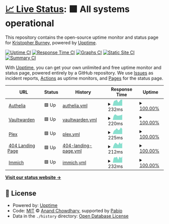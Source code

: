 # [📈 Live Status](https://demo.upptime.js.org): <!--live status--> **🟩 All systems operational**

This repository contains the open-source uptime monitor and status page for [Kristopher Burney](https://demo.upptime.js.org), powered by [Upptime](https://github.com/upptime/upptime).

[![Uptime CI](https://github.com/burneykb/upptime/workflows/Uptime%20CI/badge.svg)](https://github.com/burneykb/upptime/actions?query=workflow%3A%22Uptime+CI%22)
[![Response Time CI](https://github.com/burneykb/upptime/workflows/Response%20Time%20CI/badge.svg)](https://github.com/burneykb/upptime/actions?query=workflow%3A%22Response+Time+CI%22)
[![Graphs CI](https://github.com/burneykb/upptime/workflows/Graphs%20CI/badge.svg)](https://github.com/burneykb/upptime/actions?query=workflow%3A%22Graphs+CI%22)
[![Static Site CI](https://github.com/burneykb/upptime/workflows/Static%20Site%20CI/badge.svg)](https://github.com/burneykb/upptime/actions?query=workflow%3A%22Static+Site+CI%22)
[![Summary CI](https://github.com/burneykb/upptime/workflows/Summary%20CI/badge.svg)](https://github.com/burneykb/upptime/actions?query=workflow%3A%22Summary+CI%22)

With [Upptime](https://upptime.js.org), you can get your own unlimited and free uptime monitor and status page, powered entirely by a GitHub repository. We use [Issues](https://github.com/burneykb/upptime/issues) as incident reports, [Actions](https://github.com/burneykb/upptime/actions) as uptime monitors, and [Pages](https://demo.upptime.js.org) for the status page.

<!--start: status pages-->
<!-- This summary is generated by Upptime (https://github.com/upptime/upptime) -->
<!-- Do not edit this manually, your changes will be overwritten -->
<!-- prettier-ignore -->
| URL | Status | History | Response Time | Uptime |
| --- | ------ | ------- | ------------- | ------ |
| <img alt="" src="https://icons.duckduckgo.com/ip3/auth.burneykb.com.ico" height="13"> [Authelia](https://auth.burneykb.com) | 🟩 Up | [authelia.yml](https://github.com/burneykb/upptime/commits/HEAD/history/authelia.yml) | <details><summary><img alt="Response time graph" src="./graphs/authelia/response-time-week.png" height="20"> 232ms</summary><br><a href="https://burneykb.github.io/upptime/history/authelia"><img alt="Response time 230" src="https://img.shields.io/endpoint?url=https%3A%2F%2Fraw.githubusercontent.com%2Fburneykb%2Fupptime%2FHEAD%2Fapi%2Fauthelia%2Fresponse-time.json"></a><br><a href="https://burneykb.github.io/upptime/history/authelia"><img alt="24-hour response time 160" src="https://img.shields.io/endpoint?url=https%3A%2F%2Fraw.githubusercontent.com%2Fburneykb%2Fupptime%2FHEAD%2Fapi%2Fauthelia%2Fresponse-time-day.json"></a><br><a href="https://burneykb.github.io/upptime/history/authelia"><img alt="7-day response time 232" src="https://img.shields.io/endpoint?url=https%3A%2F%2Fraw.githubusercontent.com%2Fburneykb%2Fupptime%2FHEAD%2Fapi%2Fauthelia%2Fresponse-time-week.json"></a><br><a href="https://burneykb.github.io/upptime/history/authelia"><img alt="30-day response time 231" src="https://img.shields.io/endpoint?url=https%3A%2F%2Fraw.githubusercontent.com%2Fburneykb%2Fupptime%2FHEAD%2Fapi%2Fauthelia%2Fresponse-time-month.json"></a><br><a href="https://burneykb.github.io/upptime/history/authelia"><img alt="1-year response time 230" src="https://img.shields.io/endpoint?url=https%3A%2F%2Fraw.githubusercontent.com%2Fburneykb%2Fupptime%2FHEAD%2Fapi%2Fauthelia%2Fresponse-time-year.json"></a></details> | <details><summary><a href="https://burneykb.github.io/upptime/history/authelia">100.00%</a></summary><a href="https://burneykb.github.io/upptime/history/authelia"><img alt="All-time uptime 94.26%" src="https://img.shields.io/endpoint?url=https%3A%2F%2Fraw.githubusercontent.com%2Fburneykb%2Fupptime%2FHEAD%2Fapi%2Fauthelia%2Fuptime.json"></a><br><a href="https://burneykb.github.io/upptime/history/authelia"><img alt="24-hour uptime 100.00%" src="https://img.shields.io/endpoint?url=https%3A%2F%2Fraw.githubusercontent.com%2Fburneykb%2Fupptime%2FHEAD%2Fapi%2Fauthelia%2Fuptime-day.json"></a><br><a href="https://burneykb.github.io/upptime/history/authelia"><img alt="7-day uptime 100.00%" src="https://img.shields.io/endpoint?url=https%3A%2F%2Fraw.githubusercontent.com%2Fburneykb%2Fupptime%2FHEAD%2Fapi%2Fauthelia%2Fuptime-week.json"></a><br><a href="https://burneykb.github.io/upptime/history/authelia"><img alt="30-day uptime 100.00%" src="https://img.shields.io/endpoint?url=https%3A%2F%2Fraw.githubusercontent.com%2Fburneykb%2Fupptime%2FHEAD%2Fapi%2Fauthelia%2Fuptime-month.json"></a><br><a href="https://burneykb.github.io/upptime/history/authelia"><img alt="1-year uptime 94.26%" src="https://img.shields.io/endpoint?url=https%3A%2F%2Fraw.githubusercontent.com%2Fburneykb%2Fupptime%2FHEAD%2Fapi%2Fauthelia%2Fuptime-year.json"></a></details>
| <img alt="" src="https://icons.duckduckgo.com/ip3/vaultwarden.burneykb.com.ico" height="13"> [Vaultwarden](https://vaultwarden.burneykb.com) | 🟩 Up | [vaultwarden.yml](https://github.com/burneykb/upptime/commits/HEAD/history/vaultwarden.yml) | <details><summary><img alt="Response time graph" src="./graphs/vaultwarden/response-time-week.png" height="20"> 220ms</summary><br><a href="https://burneykb.github.io/upptime/history/vaultwarden"><img alt="Response time 237" src="https://img.shields.io/endpoint?url=https%3A%2F%2Fraw.githubusercontent.com%2Fburneykb%2Fupptime%2FHEAD%2Fapi%2Fvaultwarden%2Fresponse-time.json"></a><br><a href="https://burneykb.github.io/upptime/history/vaultwarden"><img alt="24-hour response time 204" src="https://img.shields.io/endpoint?url=https%3A%2F%2Fraw.githubusercontent.com%2Fburneykb%2Fupptime%2FHEAD%2Fapi%2Fvaultwarden%2Fresponse-time-day.json"></a><br><a href="https://burneykb.github.io/upptime/history/vaultwarden"><img alt="7-day response time 220" src="https://img.shields.io/endpoint?url=https%3A%2F%2Fraw.githubusercontent.com%2Fburneykb%2Fupptime%2FHEAD%2Fapi%2Fvaultwarden%2Fresponse-time-week.json"></a><br><a href="https://burneykb.github.io/upptime/history/vaultwarden"><img alt="30-day response time 222" src="https://img.shields.io/endpoint?url=https%3A%2F%2Fraw.githubusercontent.com%2Fburneykb%2Fupptime%2FHEAD%2Fapi%2Fvaultwarden%2Fresponse-time-month.json"></a><br><a href="https://burneykb.github.io/upptime/history/vaultwarden"><img alt="1-year response time 237" src="https://img.shields.io/endpoint?url=https%3A%2F%2Fraw.githubusercontent.com%2Fburneykb%2Fupptime%2FHEAD%2Fapi%2Fvaultwarden%2Fresponse-time-year.json"></a></details> | <details><summary><a href="https://burneykb.github.io/upptime/history/vaultwarden">100.00%</a></summary><a href="https://burneykb.github.io/upptime/history/vaultwarden"><img alt="All-time uptime 94.26%" src="https://img.shields.io/endpoint?url=https%3A%2F%2Fraw.githubusercontent.com%2Fburneykb%2Fupptime%2FHEAD%2Fapi%2Fvaultwarden%2Fuptime.json"></a><br><a href="https://burneykb.github.io/upptime/history/vaultwarden"><img alt="24-hour uptime 100.00%" src="https://img.shields.io/endpoint?url=https%3A%2F%2Fraw.githubusercontent.com%2Fburneykb%2Fupptime%2FHEAD%2Fapi%2Fvaultwarden%2Fuptime-day.json"></a><br><a href="https://burneykb.github.io/upptime/history/vaultwarden"><img alt="7-day uptime 100.00%" src="https://img.shields.io/endpoint?url=https%3A%2F%2Fraw.githubusercontent.com%2Fburneykb%2Fupptime%2FHEAD%2Fapi%2Fvaultwarden%2Fuptime-week.json"></a><br><a href="https://burneykb.github.io/upptime/history/vaultwarden"><img alt="30-day uptime 100.00%" src="https://img.shields.io/endpoint?url=https%3A%2F%2Fraw.githubusercontent.com%2Fburneykb%2Fupptime%2FHEAD%2Fapi%2Fvaultwarden%2Fuptime-month.json"></a><br><a href="https://burneykb.github.io/upptime/history/vaultwarden"><img alt="1-year uptime 94.26%" src="https://img.shields.io/endpoint?url=https%3A%2F%2Fraw.githubusercontent.com%2Fburneykb%2Fupptime%2FHEAD%2Fapi%2Fvaultwarden%2Fuptime-year.json"></a></details>
| <img alt="" src="https://icons.duckduckgo.com/ip3/plex.burneykb.com.ico" height="13"> [Plex](https://plex.burneykb.com) | 🟩 Up | [plex.yml](https://github.com/burneykb/upptime/commits/HEAD/history/plex.yml) | <details><summary><img alt="Response time graph" src="./graphs/plex/response-time-week.png" height="20"> 225ms</summary><br><a href="https://burneykb.github.io/upptime/history/plex"><img alt="Response time 238" src="https://img.shields.io/endpoint?url=https%3A%2F%2Fraw.githubusercontent.com%2Fburneykb%2Fupptime%2FHEAD%2Fapi%2Fplex%2Fresponse-time.json"></a><br><a href="https://burneykb.github.io/upptime/history/plex"><img alt="24-hour response time 195" src="https://img.shields.io/endpoint?url=https%3A%2F%2Fraw.githubusercontent.com%2Fburneykb%2Fupptime%2FHEAD%2Fapi%2Fplex%2Fresponse-time-day.json"></a><br><a href="https://burneykb.github.io/upptime/history/plex"><img alt="7-day response time 225" src="https://img.shields.io/endpoint?url=https%3A%2F%2Fraw.githubusercontent.com%2Fburneykb%2Fupptime%2FHEAD%2Fapi%2Fplex%2Fresponse-time-week.json"></a><br><a href="https://burneykb.github.io/upptime/history/plex"><img alt="30-day response time 210" src="https://img.shields.io/endpoint?url=https%3A%2F%2Fraw.githubusercontent.com%2Fburneykb%2Fupptime%2FHEAD%2Fapi%2Fplex%2Fresponse-time-month.json"></a><br><a href="https://burneykb.github.io/upptime/history/plex"><img alt="1-year response time 238" src="https://img.shields.io/endpoint?url=https%3A%2F%2Fraw.githubusercontent.com%2Fburneykb%2Fupptime%2FHEAD%2Fapi%2Fplex%2Fresponse-time-year.json"></a></details> | <details><summary><a href="https://burneykb.github.io/upptime/history/plex">100.00%</a></summary><a href="https://burneykb.github.io/upptime/history/plex"><img alt="All-time uptime 94.23%" src="https://img.shields.io/endpoint?url=https%3A%2F%2Fraw.githubusercontent.com%2Fburneykb%2Fupptime%2FHEAD%2Fapi%2Fplex%2Fuptime.json"></a><br><a href="https://burneykb.github.io/upptime/history/plex"><img alt="24-hour uptime 100.00%" src="https://img.shields.io/endpoint?url=https%3A%2F%2Fraw.githubusercontent.com%2Fburneykb%2Fupptime%2FHEAD%2Fapi%2Fplex%2Fuptime-day.json"></a><br><a href="https://burneykb.github.io/upptime/history/plex"><img alt="7-day uptime 100.00%" src="https://img.shields.io/endpoint?url=https%3A%2F%2Fraw.githubusercontent.com%2Fburneykb%2Fupptime%2FHEAD%2Fapi%2Fplex%2Fuptime-week.json"></a><br><a href="https://burneykb.github.io/upptime/history/plex"><img alt="30-day uptime 100.00%" src="https://img.shields.io/endpoint?url=https%3A%2F%2Fraw.githubusercontent.com%2Fburneykb%2Fupptime%2FHEAD%2Fapi%2Fplex%2Fuptime-month.json"></a><br><a href="https://burneykb.github.io/upptime/history/plex"><img alt="1-year uptime 94.23%" src="https://img.shields.io/endpoint?url=https%3A%2F%2Fraw.githubusercontent.com%2Fburneykb%2Fupptime%2FHEAD%2Fapi%2Fplex%2Fuptime-year.json"></a></details>
| <img alt="" src="https://icons.duckduckgo.com/ip3/thissitedoesntexist.burneykb.com.ico" height="13"> [404 Landing Page](https://thissitedoesntexist.burneykb.com) | 🟩 Up | [404-landing-page.yml](https://github.com/burneykb/upptime/commits/HEAD/history/404-landing-page.yml) | <details><summary><img alt="Response time graph" src="./graphs/404-landing-page/response-time-week.png" height="20"> 212ms</summary><br><a href="https://burneykb.github.io/upptime/history/404-landing-page"><img alt="Response time 212" src="https://img.shields.io/endpoint?url=https%3A%2F%2Fraw.githubusercontent.com%2Fburneykb%2Fupptime%2FHEAD%2Fapi%2F404-landing-page%2Fresponse-time.json"></a><br><a href="https://burneykb.github.io/upptime/history/404-landing-page"><img alt="24-hour response time 151" src="https://img.shields.io/endpoint?url=https%3A%2F%2Fraw.githubusercontent.com%2Fburneykb%2Fupptime%2FHEAD%2Fapi%2F404-landing-page%2Fresponse-time-day.json"></a><br><a href="https://burneykb.github.io/upptime/history/404-landing-page"><img alt="7-day response time 212" src="https://img.shields.io/endpoint?url=https%3A%2F%2Fraw.githubusercontent.com%2Fburneykb%2Fupptime%2FHEAD%2Fapi%2F404-landing-page%2Fresponse-time-week.json"></a><br><a href="https://burneykb.github.io/upptime/history/404-landing-page"><img alt="30-day response time 206" src="https://img.shields.io/endpoint?url=https%3A%2F%2Fraw.githubusercontent.com%2Fburneykb%2Fupptime%2FHEAD%2Fapi%2F404-landing-page%2Fresponse-time-month.json"></a><br><a href="https://burneykb.github.io/upptime/history/404-landing-page"><img alt="1-year response time 212" src="https://img.shields.io/endpoint?url=https%3A%2F%2Fraw.githubusercontent.com%2Fburneykb%2Fupptime%2FHEAD%2Fapi%2F404-landing-page%2Fresponse-time-year.json"></a></details> | <details><summary><a href="https://burneykb.github.io/upptime/history/404-landing-page">100.00%</a></summary><a href="https://burneykb.github.io/upptime/history/404-landing-page"><img alt="All-time uptime 94.27%" src="https://img.shields.io/endpoint?url=https%3A%2F%2Fraw.githubusercontent.com%2Fburneykb%2Fupptime%2FHEAD%2Fapi%2F404-landing-page%2Fuptime.json"></a><br><a href="https://burneykb.github.io/upptime/history/404-landing-page"><img alt="24-hour uptime 100.00%" src="https://img.shields.io/endpoint?url=https%3A%2F%2Fraw.githubusercontent.com%2Fburneykb%2Fupptime%2FHEAD%2Fapi%2F404-landing-page%2Fuptime-day.json"></a><br><a href="https://burneykb.github.io/upptime/history/404-landing-page"><img alt="7-day uptime 100.00%" src="https://img.shields.io/endpoint?url=https%3A%2F%2Fraw.githubusercontent.com%2Fburneykb%2Fupptime%2FHEAD%2Fapi%2F404-landing-page%2Fuptime-week.json"></a><br><a href="https://burneykb.github.io/upptime/history/404-landing-page"><img alt="30-day uptime 100.00%" src="https://img.shields.io/endpoint?url=https%3A%2F%2Fraw.githubusercontent.com%2Fburneykb%2Fupptime%2FHEAD%2Fapi%2F404-landing-page%2Fuptime-month.json"></a><br><a href="https://burneykb.github.io/upptime/history/404-landing-page"><img alt="1-year uptime 94.27%" src="https://img.shields.io/endpoint?url=https%3A%2F%2Fraw.githubusercontent.com%2Fburneykb%2Fupptime%2FHEAD%2Fapi%2F404-landing-page%2Fuptime-year.json"></a></details>
| <img alt="" src="https://icons.duckduckgo.com/ip3/photos.burneykb.com.ico" height="13"> [Immich](https://photos.burneykb.com) | 🟩 Up | [immich.yml](https://github.com/burneykb/upptime/commits/HEAD/history/immich.yml) | <details><summary><img alt="Response time graph" src="./graphs/immich/response-time-week.png" height="20"> 232ms</summary><br><a href="https://burneykb.github.io/upptime/history/immich"><img alt="Response time 385" src="https://img.shields.io/endpoint?url=https%3A%2F%2Fraw.githubusercontent.com%2Fburneykb%2Fupptime%2FHEAD%2Fapi%2Fimmich%2Fresponse-time.json"></a><br><a href="https://burneykb.github.io/upptime/history/immich"><img alt="24-hour response time 179" src="https://img.shields.io/endpoint?url=https%3A%2F%2Fraw.githubusercontent.com%2Fburneykb%2Fupptime%2FHEAD%2Fapi%2Fimmich%2Fresponse-time-day.json"></a><br><a href="https://burneykb.github.io/upptime/history/immich"><img alt="7-day response time 232" src="https://img.shields.io/endpoint?url=https%3A%2F%2Fraw.githubusercontent.com%2Fburneykb%2Fupptime%2FHEAD%2Fapi%2Fimmich%2Fresponse-time-week.json"></a><br><a href="https://burneykb.github.io/upptime/history/immich"><img alt="30-day response time 206" src="https://img.shields.io/endpoint?url=https%3A%2F%2Fraw.githubusercontent.com%2Fburneykb%2Fupptime%2FHEAD%2Fapi%2Fimmich%2Fresponse-time-month.json"></a><br><a href="https://burneykb.github.io/upptime/history/immich"><img alt="1-year response time 385" src="https://img.shields.io/endpoint?url=https%3A%2F%2Fraw.githubusercontent.com%2Fburneykb%2Fupptime%2FHEAD%2Fapi%2Fimmich%2Fresponse-time-year.json"></a></details> | <details><summary><a href="https://burneykb.github.io/upptime/history/immich">100.00%</a></summary><a href="https://burneykb.github.io/upptime/history/immich"><img alt="All-time uptime 90.02%" src="https://img.shields.io/endpoint?url=https%3A%2F%2Fraw.githubusercontent.com%2Fburneykb%2Fupptime%2FHEAD%2Fapi%2Fimmich%2Fuptime.json"></a><br><a href="https://burneykb.github.io/upptime/history/immich"><img alt="24-hour uptime 100.00%" src="https://img.shields.io/endpoint?url=https%3A%2F%2Fraw.githubusercontent.com%2Fburneykb%2Fupptime%2FHEAD%2Fapi%2Fimmich%2Fuptime-day.json"></a><br><a href="https://burneykb.github.io/upptime/history/immich"><img alt="7-day uptime 100.00%" src="https://img.shields.io/endpoint?url=https%3A%2F%2Fraw.githubusercontent.com%2Fburneykb%2Fupptime%2FHEAD%2Fapi%2Fimmich%2Fuptime-week.json"></a><br><a href="https://burneykb.github.io/upptime/history/immich"><img alt="30-day uptime 100.00%" src="https://img.shields.io/endpoint?url=https%3A%2F%2Fraw.githubusercontent.com%2Fburneykb%2Fupptime%2FHEAD%2Fapi%2Fimmich%2Fuptime-month.json"></a><br><a href="https://burneykb.github.io/upptime/history/immich"><img alt="1-year uptime 90.02%" src="https://img.shields.io/endpoint?url=https%3A%2F%2Fraw.githubusercontent.com%2Fburneykb%2Fupptime%2FHEAD%2Fapi%2Fimmich%2Fuptime-year.json"></a></details>

<!--end: status pages-->

[**Visit our status website →**](https://demo.upptime.js.org)

## 📄 License

- Powered by: [Upptime](https://github.com/upptime/upptime)
- Code: [MIT](./LICENSE) © [Anand Chowdhary](https://anandchowdhary.com), supported by [Pabio](https://pabio.com)
- Data in the `./history` directory: [Open Database License](https://opendatacommons.org/licenses/odbl/1-0/)
